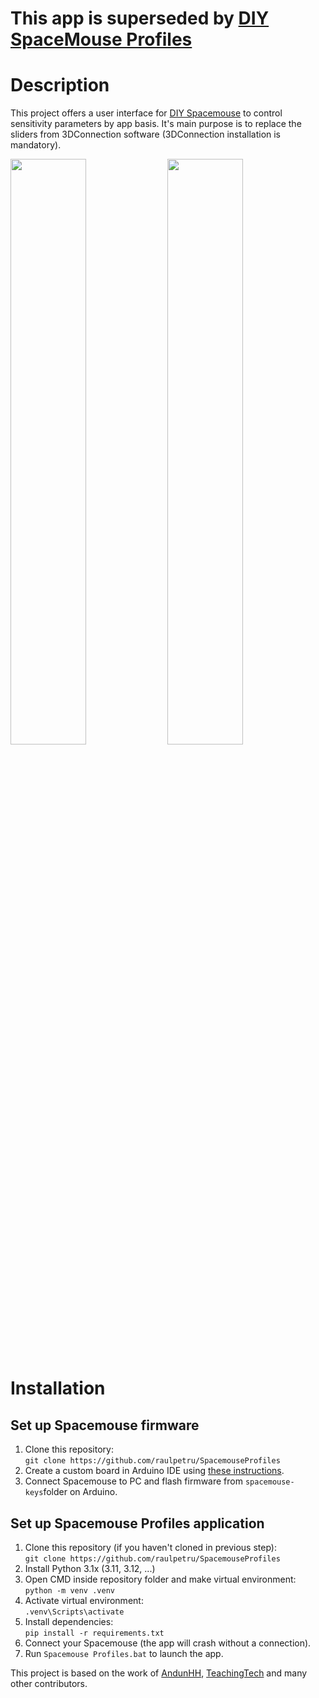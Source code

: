 # This app is superseded by [DIY SpaceMouse Profiles](https://github.com/raulpetru/DIY_SpaceMouse_Profiles)




# Description
This project offers a user interface for [DIY Spacemouse](https://www.printables.com/de/model/864950-open-source-spacemouse-space-mushroom-remix) to control sensitivity parameters by app basis.
It's main purpose is to replace the sliders from 3DConnection software (3DConnection installation is mandatory).
<p>
  <img src="https://github.com/user-attachments/assets/b068b5ea-63c1-4627-b437-04fd9366b2af" width=49%>
  <img src="https://github.com/user-attachments/assets/de639742-c974-4c94-8e47-98412571ab8a" width=49%>
</p>

# Installation
## Set up Spacemouse firmware
1. Clone this repository:  
`git clone https://github.com/raulpetru/SpacemouseProfiles`
1. Create a custom board in Arduino IDE using [these instructions](https://github.com/AndunHH/spacemouse/wiki/Creating-a-custom-board-for-Arduino-IDE).
2. Connect Spacemouse to PC and flash firmware from `spacemouse-keys`folder on Arduino.

## Set up Spacemouse Profiles application
1. Clone this repository (if you haven't cloned in previous step):  
`git clone https://github.com/raulpetru/SpacemouseProfiles`
2. Install Python 3.1x (3.11, 3.12, ...)
3. Open CMD inside repository folder and make virtual environment:  
`python -m venv .venv`
4. Activate virtual environment:  
`.venv\Scripts\activate`
5. Install dependencies:  
`pip install -r requirements.txt`
6. Connect your Spacemouse (the app will crash without a connection).
7. Run `Spacemouse Profiles.bat` to launch the app.

This project is based on the work of [AndunHH](https://github.com/AndunHH/spacemouse), [TeachingTech](https://www.printables.com/de/model/864950-open-source-spacemouse-space-mushroom-remix) and many other contributors.
